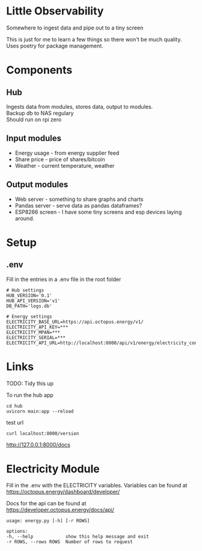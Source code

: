 # Little Observability
Somewhere to ingest data and pipe out to a tiny screen

This is just for me to learn a few things so there won't be much quality.  
Uses poetry for package management.

Components
==========

## Hub
Ingests data from modules, stores data, output to modules.  
Backup db to NAS regulary  
Should run on rpi zero

## Input modules
 - Energy usage - from energy supplier feed
 - Share price - price of shares/bitcoin
 - Weather - current temperature, weather

## Output modules
 - Web server - something to share graphs and charts
 - Pandas server - serve data as pandas dataframes?
 - ESP8266 screen - I have some tiny screens and esp devices laying around.

Setup
=====

## .env
Fill in the entries in a .env file in the root folder

    # Hub settings
    HUB_VERSION='0.1'
    HUB_API_VERSION='v1'
    DB_PATH='logs.db'

    # Energy settings
    ELECTRICITY_BASE_URL=https://api.octopus.energy/v1/
    ELECTRICITY_API_KEY=***
    ELECTRICITY_MPAN=***
    ELECTRICITY_SERIAL=***
    ELECTRICITY_API_URL=http://localhost:8000/api/v1/energy/electricity_consumption



Links
=====
TODO: Tidy this up  

To run the hub app

    cd hub  
    uvicorn main:app --reload
test url  

    curl localhost:8000/version 

 http://127.0.0.1:8000/docs


Electricity Module
==================
Fill in the .env with the ELECTRICITY variables.
Variables can be found at https://octopus.energy/dashboard/developer/  

Docs for the api can be found at  
https://developer.octopus.energy/docs/api/

    usage: energy.py [-h] [-r ROWS]

    options:
    -h, --help            show this help message and exit
    -r ROWS, --rows ROWS  Number of rows to request
